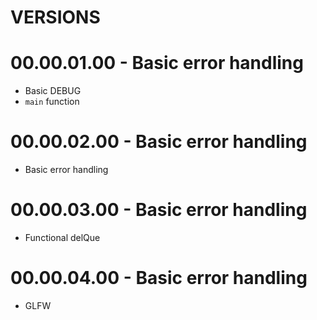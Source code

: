 # VERSIONS

# 00.00.01.00 - Basic error handling
- Basic DEBUG
- `main` function

# 00.00.02.00 - Basic error handling
- Basic error handling

# 00.00.03.00 - Basic error handling
- Functional delQue

# 00.00.04.00 - Basic error handling
- GLFW